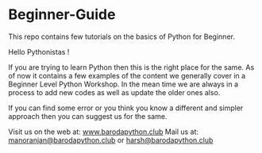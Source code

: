# Beginner-Guide
This repo contains few tutorials on the basics of Python for Beginner.


Hello Pythonistas !

If you are trying to learn Python then this is the right place for the same. As of now it contains a few examples of the content we generally cover in a Beginner Level Python Workshop. In the mean time we are always in a process to add new codes as well as update the older ones also.

If you can find some error or you think you know a different and simpler approach then you can suggest us for the same.

Visit us on the web at: www.barodapython.club
Mail us at: manoranjan@barodapython.club 
						or
			   harsh@barodapython.club